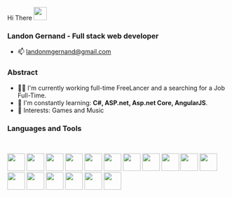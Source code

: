 Hi There <img src="https://raw.githubusercontent.com/iampavangandhi/iampavangandhi/master/gifs/Hi.gif" width="30"/>

### Landon Gernand - Full stack web developer

- :mailbox: landonmgernand@gmail.com

### Abstract

- 👨‍💻 I'm currently working full-time FreeLancer and a searching for a Job Full-Time. 
- 🌱 I'm constantly learning: **C#, ASP.net, Asp.net Core, AngularJS**.
- 💙 Interests: Games and Music

### Languages and Tools

<br/>

<p align="left">
  <img src="https://cdn.jsdelivr.net/gh/devicons/devicon/icons/csharp/csharp-original.svg" width="40px" />
  <img src="https://cdn.jsdelivr.net/gh/devicons/devicon/icons/dotnetcore/dotnetcore-original.svg" width="40px" />
  <img src="https://cdn.jsdelivr.net/gh/devicons/devicon/icons/dot-net/dot-net-original.svg" width="40px" />
  <img src="https://cdn.jsdelivr.net/gh/devicons/devicon/icons/java/java-original.svg" width="40px" />
  <img src="https://cdn.jsdelivr.net/gh/devicons/devicon/icons/spring/spring-original.svg" width="40px" />  
  <img src="https://cdn.jsdelivr.net/gh/devicons/devicon/icons/microsoftsqlserver/microsoftsqlserver-plain.svg" width="40px" />
  <img src="https://cdn.jsdelivr.net/gh/devicons/devicon/icons/angularjs/angularjs-original.svg" width="40px" />
  <img src="https://cdn.jsdelivr.net/gh/devicons/devicon/icons/react/react-original.svg" width="40px" />
  <img src="https://cdn.jsdelivr.net/gh/devicons/devicon/icons/javascript/javascript-original.svg" width="40px" />
  <img src="https://cdn.jsdelivr.net/gh/devicons/devicon/icons/typescript/typescript-original.svg" width="40px" />
  <img src="https://cdn.jsdelivr.net/gh/devicons/devicon/icons/html5/html5-original.svg" width="40px" />
  <img src="https://cdn.jsdelivr.net/gh/devicons/devicon/icons/css3/css3-original.svg" width="40px" />
  <img src="https://cdn.jsdelivr.net/gh/devicons/devicon/icons/visualstudio/visualstudio-plain.svg" width="40px" />
  <img src="https://cdn.jsdelivr.net/gh/devicons/devicon/icons/graphql/graphql-plain.svg" width="40px" />
  <img src="https://cdn.jsdelivr.net/gh/devicons/devicon/icons/heroku/heroku-original.svg" width="40px" />
  <img src="https://cdn.jsdelivr.net/gh/devicons/devicon/icons/oracle/oracle-original.svg" width="40px" />
  <img src="https://cdn.jsdelivr.net/gh/devicons/devicon/icons/azure/azure-original.svg" width="40px" />
</p>
